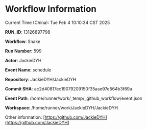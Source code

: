 # Workflow Information

Current Time (China): Tue Feb  4 10:10:34 CST 2025  

**RUN_ID**: 13126897798  

**Workflow**: Snake  

**Run Number**: 599  

**Actor**: JackieDYH  

**Event Name**: schedule  

**Repository**: JackieDYH/JackieDYH  

**Commit SHA**: ac2d40817ec19079209150f35aae97e564b3f69a  

**Event Path**: /home/runner/work/_temp/_github_workflow/event.json  

**Workspace**: /home/runner/work/JackieDYH/JackieDYH  

Other information: [https://github.com/JackieDYH](https://github.com/JackieDYH)
